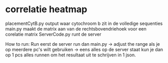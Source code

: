 # correlatie heatmap
placementCytB.py output  waar cytochroom b zit in de volledige sequenties
main.py maakt de matrix aan van de rechtsbovendriehoek voor een corelatie matrix
ServerCode.py runt de server

How to run:
Run eerst de server
run dan main.py
-> adjust the range als je op meerdere pc's wilt gebruiken
-> eens alles op de server staat kun je dan op 1 pcs alles runnen om het resultaat uit te schrijven in  1 json.
